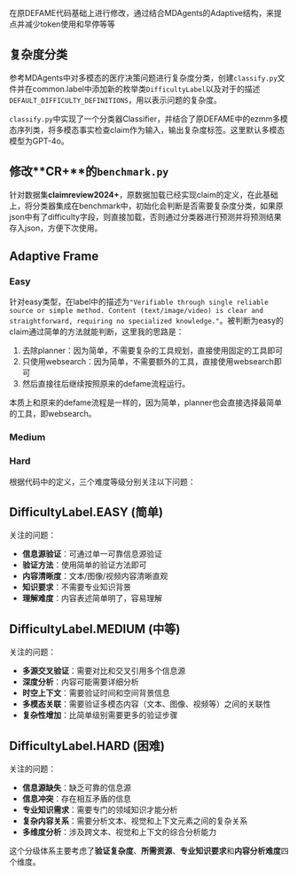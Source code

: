 在原DEFAME代码基础上进行修改，通过结合MDAgents的Adaptive结构，来提点并减少token使用和早停等等

## 复杂度分类
参考MDAgents中对多模态的医疗决策问题进行复杂度分类，创建`classify.py`文件并在common.label中添加新的枚举类`DifficultyLabel`以及对于的描述`DEFAULT_DIFFICULTY_DEFINITIONS`，用以表示问题的复杂度。

`classify.py`中实现了一个分类器Classifier，并结合了原DEFAME中的ezmm多模态序列类，将多模态事实检查claim作为输入，输出复杂度标签。这里默认多模态模型为GPT-4o。

## 修改**CR+**的`benchmark.py`
针对数据集**claimreview2024+**，原数据加载已经实现claim的定义，在此基础上，将分类器集成在benchmark中，初始化会判断是否需要复杂度分类，如果原json中有了difficulty字段，则直接加载，否则通过分类器进行预测并将预测结果存入json，方便下次使用。

## Adaptive Frame

### Easy

针对easy类型，在label中的描述为`"Verifiable through single reliable source or simple method. Content (text/image/video) is clear and straightforward, requiring no specialized knowledge."`。被判断为easy的claim通过简单的方法就能判断，这里我的思路是：
1. 去除planner：因为简单，不需要复杂的工具规划，直接使用固定的工具即可
2. 只使用websearch：因为简单，不需要额外的工具，直接使用websearch即可
3. 然后直接往后继续按照原来的defame流程运行。

本质上和原来的defame流程是一样的，因为简单，planner也会直接选择最简单的工具，即websearch。

### Medium

### Hard




根据代码中的定义，三个难度等级分别关注以下问题：

## DifficultyLabel.EASY (简单)
关注的问题：
- **信息源验证**：可通过单一可靠信息源验证
- **验证方法**：使用简单的验证方法即可
- **内容清晰度**：文本/图像/视频内容清晰直观
- **知识要求**：不需要专业知识背景
- **理解难度**：内容表述简单明了，容易理解

## DifficultyLabel.MEDIUM (中等)
关注的问题：
- **多源交叉验证**：需要对比和交叉引用多个信息源
- **深度分析**：内容可能需要详细分析
- **时空上下文**：需要验证时间和空间背景信息
- **多模态关联**：需要验证多模态内容（文本、图像、视频等）之间的关联性
- **复杂性增加**：比简单级别需要更多的验证步骤

## DifficultyLabel.HARD (困难)
关注的问题：
- **信息源缺失**：缺乏可靠的信息源
- **信息冲突**：存在相互矛盾的信息
- **专业知识需求**：需要专门的领域知识才能分析
- **复杂内容关系**：需要分析文本、视觉和上下文元素之间的复杂关系
- **多维度分析**：涉及跨文本、视觉和上下文的综合分析能力

这个分级体系主要考虑了**验证复杂度**、**所需资源**、**专业知识要求**和**内容分析难度**四个维度。